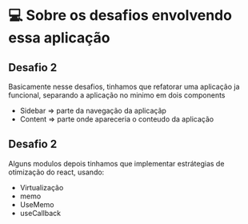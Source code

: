# 💻 Sobre os desafios envolvendo essa aplicação

<h2>Desafio 2</h2>

Basicamente nesse desafios, tinhamos que refatorar uma aplicação ja funcional, separando a aplicação no minimo em dois components
- Sidebar => parte da navegação da aplicaçãp
- Content => parte onde apareceria o conteudo da aplicação

<h2>Desafio 2</h2>

Alguns modulos depois tinhamos que implementar estrátegias de otimização do react, usando:
- Virtualização
- memo
- UseMemo
- useCallback
